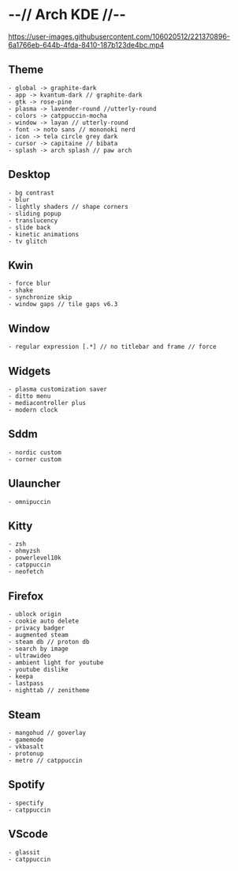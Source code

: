# --// Arch KDE //-- #


https://user-images.githubusercontent.com/106020512/221370896-6a1766eb-644b-4fda-8410-187b123de4bc.mp4




## Theme 
    - global -> graphite-dark
    - app -> kvantum-dark // graphite-dark
    - gtk -> rose-pine
    - plasma -> lavender-round //utterly-round
    - colors -> catppuccin-mocha
    - window -> layan // utterly-round
    - font -> noto sans // mononoki nerd
    - icon -> tela circle grey dark
    - cursor -> capitaine // bibata
    - splash -> arch splash // paw arch

## Desktop
    - bg contrast
    - blur
    - lightly shaders // shape corners
    - sliding popup
    - translucency
    - slide back
    - kinetic animations
    - tv glitch

## Kwin
    - force blur
    - shake
    - synchronize skip
    - window gaps // tile gaps v6.3

## Window
    - regular expression [.*] // no titlebar and frame // force

## Widgets
    - plasma customization saver
    - ditto menu
    - mediacontroller plus
    - modern clock

## Sddm
    - nordic custom
    - corner custom

## Ulauncher
    - omnipuccin

## Kitty
    - zsh
    - ohmyzsh
    - powerlevel10k
    - catppuccin
    - neofetch

## Firefox
    - ublock origin
    - cookie auto delete
    - privacy badger
    - augmented steam
    - steam db // proton db
    - search by image
    - ultrawideo
    - ambient light for youtube
    - youtube dislike
    - keepa
    - lastpass
    - nighttab // zenitheme

## Steam
    - mangohud // goverlay
    - gamemode
    - vkbasalt
    - protonup
    - metro // catppuccin

## Spotify
    - spectify
    - catppuccin

## VScode
    - glassit
    - catppuccin
